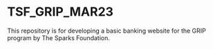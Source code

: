 # TSF_GRIP_MAR23

This repository is for developing a basic banking website for the GRIP program by The Sparks Foundation. 

